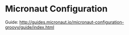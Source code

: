 # Micronaut Configuration

Guide: http://guides.micronaut.io/micronaut-configuration-groovy/guide/index.html
